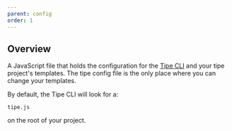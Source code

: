 ```yaml
---
parent: config
order: 1
---
```

## Overview

A JavaScript file that holds the configuration for the [Tipe CLI](https://tipe/io/docs/reference/cli) and your tipe project's templates. The tipe config file is the only place where you can change your templates.

By default, the Tipe CLI will look for a:

`tipe.js`

on the root of your project.
